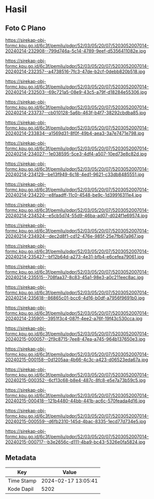 # Hasil

## Foto C Plano

https://sirekap-obj-formc.kpu.go.id/6c3f/pemilu/pdpr/52/03/05/20/07/5203052007014-20240214-232908--799d746a-5c14-4789-9eef-d5356411082e.jpg

https://sirekap-obj-formc.kpu.go.id/6c3f/pemilu/pdpr/52/03/05/20/07/5203052007014-20240214-232357--a4738516-7fc3-47de-b2cf-0debb820b518.jpg

https://sirekap-obj-formc.kpu.go.id/6c3f/pemilu/pdpr/52/03/05/20/07/5203052007014-20240214-232503--69c721a5-08e9-43c5-a79f-d18284e55306.jpg

https://sirekap-obj-formc.kpu.go.id/6c3f/pemilu/pdpr/52/03/05/20/07/5203052007014-20240214-233737--cb010128-5a6b-463f-b4f7-38292cbdba85.jpg

https://sirekap-obj-formc.kpu.go.id/6c3f/pemilu/pdpr/52/03/05/20/07/5203052007014-20240214-233834--a1569d31-8f0f-49b4-aea3-3a7e7471e798.jpg

https://sirekap-obj-formc.kpu.go.id/6c3f/pemilu/pdpr/52/03/05/20/07/5203052007014-20240214-234027--1e038595-5ce3-4df4-a507-10ed73e8c82d.jpg

https://sirekap-obj-formc.kpu.go.id/6c3f/pemilu/pdpr/52/03/05/20/07/5203052007014-20240214-234129--be13f949-6c18-4ed1-9621-c33db8485551.jpg

https://sirekap-obj-formc.kpu.go.id/6c3f/pemilu/pdpr/52/03/05/20/07/5203052007014-20240214-234220--e8faadff-11c0-4548-be9c-1d39916311e4.jpg

https://sirekap-obj-formc.kpu.go.id/6c3f/pemilu/pdpr/52/03/05/20/07/5203052007014-20240214-234524--e5cb5d74-55d9-46ba-ad07-d024f1e69574.jpg

https://sirekap-obj-formc.kpu.go.id/6c3f/pemilu/pdpr/52/03/05/20/07/5203052007014-20240214-234924--dec2d8f1-cd12-476e-985f-25e7fb67a967.jpg

https://sirekap-obj-formc.kpu.go.id/6c3f/pemilu/pdpr/52/03/05/20/07/5203052007014-20240214-235427--bf12b64d-a273-4e31-bfb4-e6cefea79061.jpg

https://sirekap-obj-formc.kpu.go.id/6c3f/pemilu/pdpr/52/03/05/20/07/5203052007014-20240214-235515--708faa37-8c83-45a1-98e3-a0c211eec8ac.jpg

https://sirekap-obj-formc.kpu.go.id/6c3f/pemilu/pdpr/52/03/05/20/07/5203052007014-20240214-235618--86865c01-bcc6-4d16-b0df-a7956f9691b0.jpg

https://sirekap-obj-formc.kpu.go.id/6c3f/pemilu/pdpr/52/03/05/20/07/5203052007014-20240214-235901--3951f3c4-087f-4ee2-a76f-19f43c530cca.jpg

https://sirekap-obj-formc.kpu.go.id/6c3f/pemilu/pdpr/52/03/05/20/07/5203052007014-20240215-000057--2f9c8715-7ee8-47ea-a745-964b137650e3.jpg

https://sirekap-obj-formc.kpu.go.id/6c3f/pemilu/pdpr/52/03/05/20/07/5203052007014-20240215-000158--0d1205aa-4b66-4c3c-a423-d06523eda67a.jpg

https://sirekap-obj-formc.kpu.go.id/6c3f/pemilu/pdpr/52/03/05/20/07/5203052007014-20240215-000352--6cf13c68-b8e4-487c-8fc8-e5e7a73b59c5.jpg

https://sirekap-obj-formc.kpu.go.id/6c3f/pemilu/pdpr/52/03/05/20/07/5203052007014-20240215-000418--121b4480-44bb-441b-ac6c-570feada4d16.jpg

https://sirekap-obj-formc.kpu.go.id/6c3f/pemilu/pdpr/52/03/05/20/07/5203052007014-20240215-000559--d6fb2310-145d-4bac-8335-1ecd77d734e5.jpg

https://sirekap-obj-formc.kpu.go.id/6c3f/pemilu/pdpr/52/03/05/20/07/5203052007014-20240215-000717--b3e2656c-d111-4ba9-bc43-5326e0fa5824.jpg


## Metadata

| Key        | Value               |
| ---------- | ------------------- |
| Time Stamp | 2024-02-17 13:05:41 |
| Kode Dapil | 5202                |



